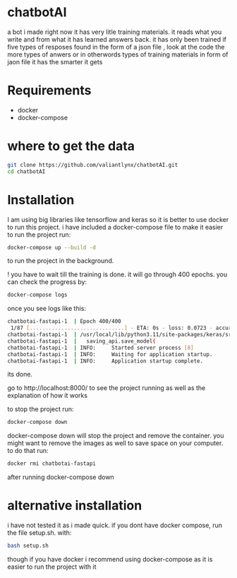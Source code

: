 # chatbotAI
a bot i made right now it has very litle training materials. it reads what you write and from what it has learned answers back. it has only been trained if five types of resposes found in the form of a json file , look at the code
the more types of anwers or in otherwords types of training materials in form of jaon file it has the smarter it gets

# Requirements
- docker
- docker-compose

# where to get the data
```bash	
git clone https://github.com/valiantlynx/chatbotAI.git
cd chatbotAI
```


# Installation
I am using big libraries like tensorflow and keras so it is better to use docker to run this project.
i have included a docker-compose file to make it easier to run the project
run: 
```bash
docker-compose up --build -d 
``` 
to run the project in the background.

! you have to wait till the training is done.
it will go through 400 epochs. you can check the progress by:
```bash
docker-compose logs
```
once you see logs like this:
```bash
chatbotai-fastapi-1  | Epoch 400/400
 1/87 [..............................] - ETA: 0s - loss: 0.0723 - accuracy: 1.0013/87 [===>..........................] - ETA: 0s - loss: 0.4671 - accuracy: 0.8430/87 [=========>....................] - ETA: 0s - loss: 0.6276 - accuracy: 0.8146/87 [==============>...............] - ETA: 0s - loss: 0.6012 - accuracy: 0.8261/87 [====================>.........] - ETA: 0s - loss: 0.6107 - accuracy: 0.8374/87 [========================>.....] - ETA: 0s - loss: 0.5939 - accuracy: 0.8387/87 [==============================] - 0s 4ms/step - loss: 0.6126 - accuracy: 0.8329
chatbotai-fastapi-1  | /usr/local/lib/python3.11/site-packages/keras/src/engine/training.py:3079: UserWarning: You are saving your model as an HDF5 file via `model.save()`. This file format is considered legacy. We recommend using instead the native Keras format, e.g. `model.save('my_model.keras')`.
chatbotai-fastapi-1  |   saving_api.save_model(
chatbotai-fastapi-1  | INFO:     Started server process [8]
chatbotai-fastapi-1  | INFO:     Waiting for application startup.
chatbotai-fastapi-1  | INFO:     Application startup complete.
``` 
its done.

go to http://localhost:8000/ to see the project running as well as the explanation of how it works

to stop the project run:
```bash
docker-compose down
```

docker-compose down will stop the project and remove the container. you might want to remove the images as well to save space on your computer. to do that run:
```bash
docker rmi chatbotai-fastapi 
```
after running docker-compose down


# alternative installation
i have not tested it as i made quick. if you dont have docker compose, run the file setup.sh. with:
```bash
bash setup.sh
```
though if you have docker i recommend using docker-compose as it is easier to run the project with it
